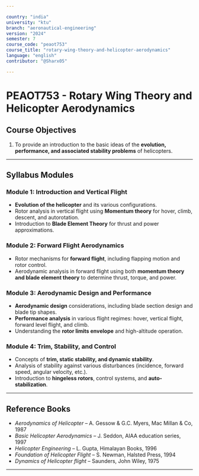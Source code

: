 ```yaml
---

country: "india"
university: "ktu"
branch: "aeronautical-engineering"
version: "2024"
semester: 7
course_code: "peaot753"
course_title: "rotary-wing-theory-and-helicopter-aerodynamics"
language: "english"
contributor: "@Sharx05"

---
```


# PEAOT753 - Rotary Wing Theory and Helicopter Aerodynamics

## Course Objectives

1.  To provide an introduction to the basic ideas of the **evolution, performance, and associated stability problems** of helicopters.

---

## Syllabus Modules

### Module 1: Introduction and Vertical Flight

-   **Evolution of the helicopter** and its various configurations.
-   Rotor analysis in vertical flight using **Momentum theory** for hover, climb, descent, and autorotation.
-   Introduction to **Blade Element Theory** for thrust and power approximations.

### Module 2: Forward Flight Aerodynamics

-   Rotor mechanisms for **forward flight**, including flapping motion and rotor control.
-   Aerodynamic analysis in forward flight using both **momentum theory and blade element theory** to determine thrust, torque, and power.

### Module 3: Aerodynamic Design and Performance

-   **Aerodynamic design** considerations, including blade section design and blade tip shapes.
-   **Performance analysis** in various flight regimes: hover, vertical flight, forward level flight, and climb.
-   Understanding the **rotor limits envelope** and high-altitude operation.

### Module 4: Trim, Stability, and Control

-   Concepts of **trim, static stability, and dynamic stability**.
-   Analysis of stability against various disturbances (incidence, forward speed, angular velocity, etc.).
-   Introduction to **hingeless rotors**, control systems, and **auto-stabilization**.

---

## Reference Books

-   *Aerodynamics of Helicopter* – A. Gessow & G.C. Myers, Mac Millan & Co, 1987
-   *Basic Helicopter Aerodynamics* – J. Seddon, AIAA education series, 1997
-   *Helicopter Engineering* – L. Gupta, Himalayan Books, 1996
-   *Foundation of Helicopter Flight* – S. Newman, Halsted Press, 1994
-   *Dynamics of Helicopter flight* – Saunders, John Wiley, 1975

---
